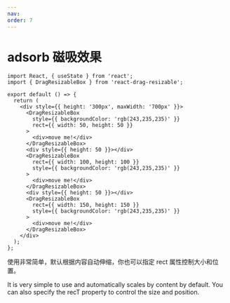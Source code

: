```yaml
---
nav:
order: 7
---
```


# adsorb 磁吸效果

```tsx
import React, { useState } from 'react';
import { DragResizableBox } from 'react-drag-resizable';

export default () => {
  return (
    <div style={{ height: '300px', maxWidth: '700px' }}>
      <DragResizableBox
        style={{ backgroundColor: 'rgb(243,235,235)' }}
        rect={{ width: 50, height: 50 }}
      >
        <div>move me!</div>
      </DragResizableBox>
      <div style={{ height: 50 }}></div>
      <DragResizableBox
        rect={{ width: 100, height: 100 }}
        style={{ backgroundColor: 'rgb(243,235,235)' }}
      >
        <div>move me!</div>
      </DragResizableBox>
      <div style={{ height: 50 }}></div>
      <DragResizableBox
        rect={{ width: 150, height: 150 }}
        style={{ backgroundColor: 'rgb(243,235,235)' }}
      >
        <div>move me!</div>
      </DragResizableBox>
    </div>
  );
};
```

使用非常简单，默认根据内容自动伸缩，你也可以指定 rect 属性控制大小和位置。

It is very simple to use and automatically scales by content by default. You can also specify the recT property to control the size and position.
